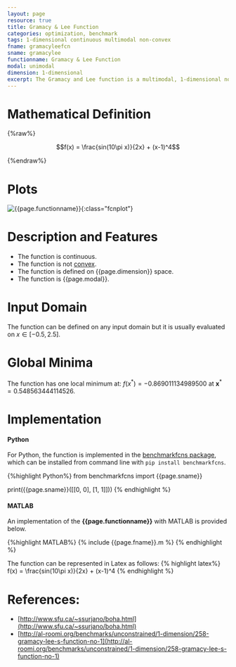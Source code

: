 ```yaml
---
layout: page
resource: true
title: Gramacy & Lee Function
categories: optimization, benchmark
tags: 1-dimensional continuous multimodal non-convex
fname: gramacyleefcn
sname: gramacylee
functionname: Gramacy & Lee Function
modal: unimodal
dimension: 1-dimensional
excerpt: The Gramacy and Lee function is a multimodal, 1-dimensional non-convex mathematical function widely used for testing optimization algorithms
---
```


# Mathematical Definition

{%raw%}

$$f(x) = \frac{sin(10\pi x)}{2x} + (x-1)^4$$

{%endraw%}

# Plots
![{{page.functionname}}]({{site.baseurl}}/doc/plots/{{page.fname}}.png){:class="fcnplot"}

# Description and Features
* The function is continuous.
* The function is not [convex](https://en.wikipedia.org/wiki/Convex_function).
* The function is defined on {{page.dimension}} space. 
* The function is {{page.modal}}.

# Input Domain
The function can be defined on any input domain but it is usually evaluated on $x \in [-0.5, 2.5]$.

# Global Minima
The function has one local minimum at: $f(x^*)=-0.869011134989500$ at $\textbf{x}^{\ast} = 0.548563444114526$.

# Implementation
#### Python
For Python, the function is implemented in the [benchmarkfcns package](https://github.com/mazhar-ansari-ardeh/BenchmarkFcns), which can be installed from command line with `pip install benchmarkfcns`. 

{%highlight Python%}
from benchmarkfcns import {{page.sname}}

print({{page.sname}}([[0, 0],
              [1, 1]]))
{% endhighlight %}

#### MATLAB
An implementation of the **{{page.functionname}}** with MATLAB is provided below. 

{%highlight MATLAB%}
{% include {{page.fname}}.m %}
{% endhighlight %}

The function can be represented in Latex as follows:
{% highlight latex%}
f(x) = \frac{sin(10\pi x)}{2x} + (x-1)^4
{% endhighlight %}

# References:
* [http://www.sfu.ca/~ssurjano/boha.html](http://www.sfu.ca/~ssurjano/boha.html)
* [http://al-roomi.org/benchmarks/unconstrained/1-dimension/258-gramacy-lee-s-function-no-1](http://al-roomi.org/benchmarks/unconstrained/1-dimension/258-gramacy-lee-s-function-no-1)
